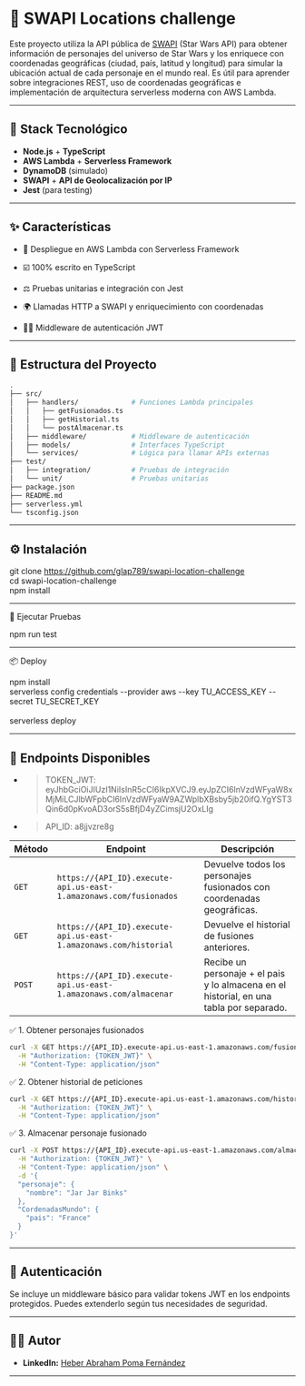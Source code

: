 # 🌌 SWAPI Locations challenge

Este proyecto utiliza la API pública de [SWAPI](https://swapi.dev/) (Star Wars API) para obtener información de personajes del universo de Star Wars y los enriquece con coordenadas geográficas (ciudad, país, latitud y longitud) para simular la ubicación actual de cada personaje en el mundo real. Es útil para aprender sobre integraciones REST, uso de coordenadas geográficas e implementación de arquitectura serverless moderna con AWS Lambda.

---

## 🚀 Stack Tecnológico

- **Node.js** + **TypeScript**
- **AWS Lambda** + **Serverless Framework**
- **DynamoDB** (simulado)
- **SWAPI** + **API de Geolocalización por IP**
- **Jest** (para testing)

---

## ✨ Características

- 🚀 Despliegue en AWS Lambda con Serverless Framework

- ☑️ 100% escrito en TypeScript

- ⚖️ Pruebas unitarias e integración con Jest

- 🌍 Llamadas HTTP a SWAPI y enriquecimiento con coordenadas

- 👨‍💻 Middleware de autenticación JWT

---

## 📂 Estructura del Proyecto

```bash
.
├── src/
│   ├── handlers/             # Funciones Lambda principales
│   │   ├── getFusionados.ts
│   │   ├── getHistorial.ts
│   │   └── postAlmacenar.ts
│   ├── middleware/           # Middleware de autenticación
│   ├── models/               # Interfaces TypeScript
│   └── services/             # Lógica para llamar APIs externas
├── test/
│   ├── integration/          # Pruebas de integración
│   └── unit/                 # Pruebas unitarias
├── package.json
├── README.md
├── serverless.yml
└── tsconfig.json

```

---

## ⚙️ Instalación

git clone https://github.com/glap789/swapi-location-challenge<br>
cd swapi-location-challenge<br>
npm install

---

🧪 Ejecutar Pruebas

npm run test

---

📦 Deploy

npm install<br>
serverless config credentials --provider aws --key TU_ACCESS_KEY --secret TU_SECRET_KEY<br>
<br>
serverless deploy

---

## 🧠 Endpoints Disponibles

- > TOKEN_JWT: eyJhbGciOiJIUzI1NiIsInR5cCI6IkpXVCJ9.eyJpZCI6InVzdWFyaW8xMjMiLCJlbWFpbCI6InVzdWFyaW9AZWplbXBsby5jb20ifQ.YgYST3Qin6d0pKvoAD3orS5sBfjD4yZCimsjU2OxLIg
- > API_ID: a8jjvzre8g

| Método | Endpoint                                                           | Descripción                                                           |
| ------ | ------------------------------------------------------------------ | --------------------------------------------------------------------- |
| `GET`  | `https://{API_ID}.execute-api.us-east-1.amazonaws.com/fusionados` | Devuelve todos los personajes fusionados con coordenadas geográficas. |
| `GET`  | `https://{API_ID}.execute-api.us-east-1.amazonaws.com/historial`  | Devuelve el historial de fusiones anteriores.                         |
| `POST` | `https://{API_ID}.execute-api.us-east-1.amazonaws.com/almacenar`  | Recibe un personaje + el pais y lo almacena en el historial, en una tabla por separado.      |


✅ 1. Obtener personajes fusionados

```bash
curl -X GET https://{API_ID}.execute-api.us-east-1.amazonaws.com/fusionados \
  -H "Authorization: {TOKEN_JWT}" \
  -H "Content-Type: application/json"
```
✅ 2. Obtener historial de peticiones

```bash
curl -X GET https://{API_ID}.execute-api.us-east-1.amazonaws.com/historial \
  -H "Authorization: {TOKEN_JWT}" \
  -H "Content-Type: application/json"
```

✅ 3. Almacenar personaje fusionado

```bash
curl -X POST https://{API_ID}.execute-api.us-east-1.amazonaws.com/almacenar \
  -H "Authorization: {TOKEN_JWT}" \
  -H "Content-Type: application/json" \
  -d '{
  "personaje": {
    "nombre": "Jar Jar Binks"
  },
  "CordenadasMundo": {
    "pais": "France"
  }
}'
```
---

## 🔐 Autenticación

Se incluye un middleware básico para validar tokens JWT en los endpoints protegidos. Puedes extenderlo según tus necesidades de seguridad.

---

## 👨‍💻 Autor

- **LinkedIn:** [Heber Abraham Poma Fernández](www.linkedin.com/in/heber-abraham-poma-fernanadez-425a43165)

---
